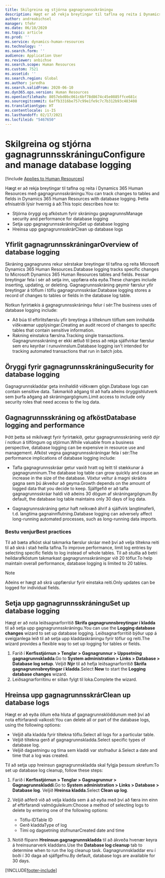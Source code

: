 ```yaml
---
title: Skilgreina og stjórna gagnagrunnsskráningu
description: Hægt er að rekja breytingar til taflna og reita í Dynamics 365 Human Resources með gagnagrunnsskráningu.
author: andreabichsel
manager: tfehr
ms.date: 06/10/2020
ms.topic: article
ms.prod: ''
ms.service: dynamics-human-resources
ms.technology: ''
ms.search.form: ''
audience: Application User
ms.reviewer: anbichse
ms.search.scope: Human Resources
ms.custom: 7521
ms.assetid: ''
ms.search.region: Global
ms.author: jaredha
ms.search.validFrom: 2020-06-10
ms.dyn365.ops.version: Human Resources
ms.openlocfilehash: 8057ebd0bc061c6bf78d8674c45e0885ffce681c
ms.sourcegitcommit: 6affb3316be757c99e1fe9c7c7b312b93c483408
ms.translationtype: HT
ms.contentlocale: is-IS
ms.lasthandoff: 02/17/2021
ms.locfileid: "5467650"
---
```

# <a name="configure-and-manage-database-logging"></a><span data-ttu-id="15d44-103">Skilgreina og stjórna gagnagrunnsskráningu</span><span class="sxs-lookup"><span data-stu-id="15d44-103">Configure and manage database logging</span></span>

[!include [Applies to Human Resources](../includes/applies-to-hr.md)]

<span data-ttu-id="15d44-104">Hægt er að rekja breytingar til taflna og reita í Dynamics 365 Human Resources með gagnagrunnsskráningu.</span><span class="sxs-lookup"><span data-stu-id="15d44-104">You can track changes to tables and fields in Dynamics 365 Human Resources with database logging.</span></span> <span data-ttu-id="15d44-105">Þetta efnisatriði lýsir hvernig á að:</span><span class="sxs-lookup"><span data-stu-id="15d44-105">This topic describes how to:</span></span>

- <span data-ttu-id="15d44-106">Stjórna öryggi og afköstum fyrir skráningu gagnagrunns</span><span class="sxs-lookup"><span data-stu-id="15d44-106">Manage security and performance for database logging</span></span>
- <span data-ttu-id="15d44-107">Setja upp gagnagrunnsskráningu</span><span class="sxs-lookup"><span data-stu-id="15d44-107">Set up database logging</span></span>
- <span data-ttu-id="15d44-108">Hreinsa upp gagnagrunnsskrár</span><span class="sxs-lookup"><span data-stu-id="15d44-108">Clean up database logs</span></span>

## <a name="overview-of-database-logging"></a><span data-ttu-id="15d44-109">Yfirlit gagnagrunnsskráningar</span><span class="sxs-lookup"><span data-stu-id="15d44-109">Overview of database logging</span></span>

<span data-ttu-id="15d44-110">Skráning gagnagrunns rekur sérstakar breytingar til taflna og reita Microsoft Dynamics 365 Human Resources.</span><span class="sxs-lookup"><span data-stu-id="15d44-110">Database logging tracks specific changes to Microsoft Dynamics 365 Human Resources tables and fields.</span></span> <span data-ttu-id="15d44-111">Þessar breytingar fela í sér að setja inn, uppfæra eða eyða.</span><span class="sxs-lookup"><span data-stu-id="15d44-111">These changes include inserting, updating, or deleting.</span></span> <span data-ttu-id="15d44-112">Gagnagrunnsskráning geymir færslur yfir breytingar á töflum í töflu gagnagrunnsskráar.</span><span class="sxs-lookup"><span data-stu-id="15d44-112">Database logging stores a record of changes to tables or fields in the database log table.</span></span>

<span data-ttu-id="15d44-113">Notkun fyrirtækis á gagnagrunnsskráningu felur í sér:</span><span class="sxs-lookup"><span data-stu-id="15d44-113">The business uses of database logging include:</span></span>

- <span data-ttu-id="15d44-114">Að búa til eftirlitsfærslu yfir breytinga á tilteknum töflum sem innihalda viðkvæmar upplýsingar.</span><span class="sxs-lookup"><span data-stu-id="15d44-114">Creating an audit record of changes to specific tables that contain sensitive information.</span></span>
- <span data-ttu-id="15d44-115">Rakning einstakra færslna.</span><span class="sxs-lookup"><span data-stu-id="15d44-115">Tracking single transactions.</span></span> <span data-ttu-id="15d44-116">Gagnagrunnsskráning er ekki ætluð til þess að rekja sjálfvirkar færslur sem eru keyrðar í runuvinnslum.</span><span class="sxs-lookup"><span data-stu-id="15d44-116">Database logging isn't intended for tracking automated transactions that run in batch jobs.</span></span>

## <a name="security-for-database-logging"></a><span data-ttu-id="15d44-117">Öryggi fyrir gagnagrunnsskráningu</span><span class="sxs-lookup"><span data-stu-id="15d44-117">Security for database logging</span></span>

<span data-ttu-id="15d44-118">Gagnagrunnskladdar geta innihaldið viðkvæm gögn.</span><span class="sxs-lookup"><span data-stu-id="15d44-118">Database logs can contain sensitive data.</span></span> <span data-ttu-id="15d44-119">Takmarkið aðgang til að hafa aðeins öryggishlutverk sem þurfa aðgang að skráningargögnum.</span><span class="sxs-lookup"><span data-stu-id="15d44-119">Limit access to include only security roles that need access to the log data.</span></span>

## <a name="database-logging-and-performance"></a><span data-ttu-id="15d44-120">Gagnagrunnsskráning og afköst</span><span class="sxs-lookup"><span data-stu-id="15d44-120">Database logging and performance</span></span>

<span data-ttu-id="15d44-121">Þótt þetta sé mikilvægt fyrir fyrirtækið, getur gagnagrunnsskráning verið dýr í notkun á tilföngum og stjórnun.</span><span class="sxs-lookup"><span data-stu-id="15d44-121">While valuable from a business perspective, database logging can be expensive in resource use and management.</span></span> <span data-ttu-id="15d44-122">Afköst vegna gagnagrunnsskráningar fela í sér:</span><span class="sxs-lookup"><span data-stu-id="15d44-122">The performance implications of database logging include:</span></span>

- <span data-ttu-id="15d44-123">Tafla gagnagrunnsskráar getur vaxið hratt og leitt til stækkunar á gagnagrunninum.</span><span class="sxs-lookup"><span data-stu-id="15d44-123">The database log table can grow quickly and cause an increase in the size of the database.</span></span> <span data-ttu-id="15d44-124">Vöxtur veltur á magni skráðra gagna sem þú ákveður að geyma.</span><span class="sxs-lookup"><span data-stu-id="15d44-124">Growth depends on the amount of logged data that you decide to keep.</span></span> <span data-ttu-id="15d44-125">Sjálfgefið er að tafla gagnagrunnsskráar haldi við aðeins 30 dögum af skráningargögnum.</span><span class="sxs-lookup"><span data-stu-id="15d44-125">By default, the database log table maintains only 30 days of log data.</span></span> 

- <span data-ttu-id="15d44-126">Gagnagrunnsskráning getur haft neikvæð áhrif á sjálfvirk langtímaferli, t.d. langtíma gagnainnflutning.</span><span class="sxs-lookup"><span data-stu-id="15d44-126">Database logging can adversely affect long-running automated processes, such as long-running data imports.</span></span>

### <a name="best-practices"></a><span data-ttu-id="15d44-127">Bestu venjur</span><span class="sxs-lookup"><span data-stu-id="15d44-127">Best practices</span></span>

<span data-ttu-id="15d44-128">Til að bæta afköst skal takmarka færslur skráar með því að velja tiltekna reiti til að skrá í stað heilla taflna.</span><span class="sxs-lookup"><span data-stu-id="15d44-128">To improve performance, limit log entries by selecting specific fields to log instead of whole tables.</span></span> <span data-ttu-id="15d44-129">Til að stuðla að betri heildarafköstum takmarkast gagnagrunnsskráningar við 20 töflur.</span><span class="sxs-lookup"><span data-stu-id="15d44-129">To help maintain overall performance, database logging is limited to 20 tables.</span></span>

> [!NOTE]
> <span data-ttu-id="15d44-130">Aðeins er hægt að skrá uppfærslur fyrir einstaka reiti.</span><span class="sxs-lookup"><span data-stu-id="15d44-130">Only updates can be logged for individual fields.</span></span>

## <a name="set-up-database-logging"></a><span data-ttu-id="15d44-131">Setja upp gagnagrunnsskráningu</span><span class="sxs-lookup"><span data-stu-id="15d44-131">Set up database logging</span></span>

<span data-ttu-id="15d44-132">Hægt er að nota leiðsagnarforritið **Skrifa gagnagrunnsbreytingar í kladda** til að setja upp gagnagrunnsskráningu.</span><span class="sxs-lookup"><span data-stu-id="15d44-132">You can use the **Logging database changes** wizard to set up database logging.</span></span> <span data-ttu-id="15d44-133">Leiðsagnarforritið býður upp á sveigjanlega leið til að setja upp kladdaskráningu fyrir töflur og reiti.</span><span class="sxs-lookup"><span data-stu-id="15d44-133">The wizard provides a flexible way to set up logging for tables or fields.</span></span>

1. <span data-ttu-id="15d44-134">Farið í **Kerfisstjórnun > Tenglar > Gagnagrunnur > Uppsetning gagnagrunnskladda**.</span><span class="sxs-lookup"><span data-stu-id="15d44-134">Go to **System administration > Links > Database > Database log setup**.</span></span> <span data-ttu-id="15d44-135">Veljið **Nýr** til að hefja leiðsagnarforritið **Skrifa gagnagrunnsbreytingar í kladda**.</span><span class="sxs-lookup"><span data-stu-id="15d44-135">Select **New** to start the **Logging database changes** wizard.</span></span>
2. <span data-ttu-id="15d44-136">Leiðsagnarforritinu er síðan fylgt til loka.</span><span class="sxs-lookup"><span data-stu-id="15d44-136">Complete the wizard.</span></span>

## <a name="clean-up-database-logs"></a><span data-ttu-id="15d44-137">Hreinsa upp gagnagrunnsskrár</span><span class="sxs-lookup"><span data-stu-id="15d44-137">Clean up database logs</span></span>

<span data-ttu-id="15d44-138">Hægt er að eyða öllum eða hluta af gagnagrunnsklöddunum með því að nota eftirfarandi valkosti:</span><span class="sxs-lookup"><span data-stu-id="15d44-138">You can delete all or part of the database logs, using the following options:</span></span>

- <span data-ttu-id="15d44-139">Veljið alla kladda fyrir tiltekna töflu.</span><span class="sxs-lookup"><span data-stu-id="15d44-139">Select all logs for a particular table.</span></span>
- <span data-ttu-id="15d44-140">Veljið tiltekna gerð af gagnagrunnskladda.</span><span class="sxs-lookup"><span data-stu-id="15d44-140">Select specific types of database log.</span></span>
- <span data-ttu-id="15d44-141">Veljið dagsetningu og tíma sem kladdi var stofnaður á.</span><span class="sxs-lookup"><span data-stu-id="15d44-141">Select a date and time that a log was created.</span></span>

<span data-ttu-id="15d44-142">Til að setja upp hreinsun gagnagrunnskladda skal fylgja þessum skrefum:</span><span class="sxs-lookup"><span data-stu-id="15d44-142">To set up database log cleanup, follow these steps:</span></span> 

1. <span data-ttu-id="15d44-143">Farið í **Kerfisstjórnun > Tenglar > Gagnagrunnur > Gagnagrunnskladdi**.</span><span class="sxs-lookup"><span data-stu-id="15d44-143">Go to **System administration > Links > Database > Database log**.</span></span> <span data-ttu-id="15d44-144">Veljið **Hreinsa kladda**.</span><span class="sxs-lookup"><span data-stu-id="15d44-144">Select **Clean up log**.</span></span>

2. <span data-ttu-id="15d44-145">Veljið aðferð við að velja kladda sem á að eyða með því að færa inn einn af eftirfarandi valmöguleikum:</span><span class="sxs-lookup"><span data-stu-id="15d44-145">Choose a method of selecting logs to delete by entering one of the following options:</span></span>

   - <span data-ttu-id="15d44-146">Töflu-ID</span><span class="sxs-lookup"><span data-stu-id="15d44-146">Table ID</span></span>
   - <span data-ttu-id="15d44-147">Gerð kladda</span><span class="sxs-lookup"><span data-stu-id="15d44-147">Type of log</span></span>
   - <span data-ttu-id="15d44-148">Tími og dagsetning stofnunar</span><span class="sxs-lookup"><span data-stu-id="15d44-148">Created date and time</span></span>

3. <span data-ttu-id="15d44-149">Notið flipann **Hreinsun gagnagrunnskladda** til að ákveða hvenær keyra á hreinsunarverk kladdans.</span><span class="sxs-lookup"><span data-stu-id="15d44-149">Use the **Database log cleanup** tab to determine when to run the log cleanup task.</span></span> <span data-ttu-id="15d44-150">Gagnagrunnskladdar eru í boði í 30 daga að sjálfgefnu.</span><span class="sxs-lookup"><span data-stu-id="15d44-150">By default, database logs are available for 30 days.</span></span>


[!INCLUDE[footer-include](../includes/footer-banner.md)]